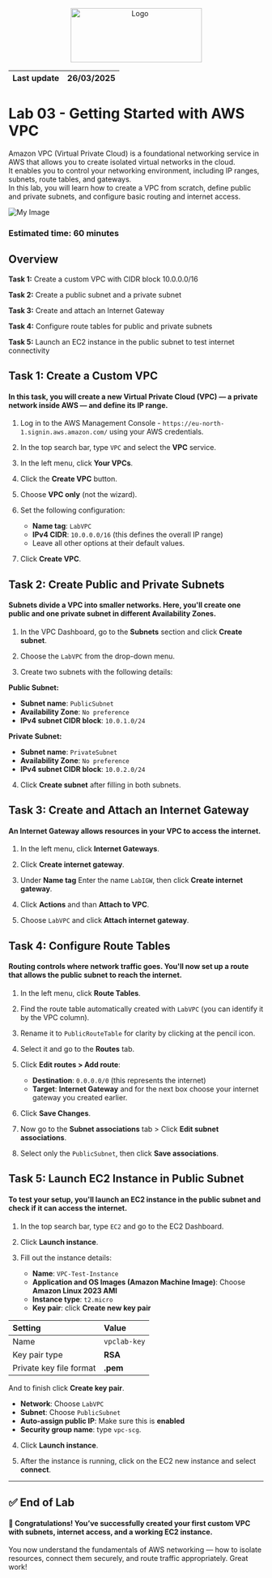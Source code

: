 <p align="center">
  <img src="https://upload.wikimedia.org/wikipedia/commons/8/89/John_bryce_logo.jpg" alt="Logo" width="259" height="107">
</p>  

| Last update | 26/03/2025  |
|-------------|-------------|

# Lab 03 - Getting Started with AWS VPC  
Amazon VPC (Virtual Private Cloud) is a foundational networking service in AWS that allows you to create isolated virtual networks in the cloud.  
It enables you to control your networking environment, including IP ranges, subnets, route tables, and gateways.  
In this lab, you will learn how to create a VPC from scratch, define public and private subnets, and configure basic routing and internet access.

![My Image](media/01.png)

### Estimated time: 60 minutes
## Overview
**Task 1:** Create a custom VPC with CIDR block 10.0.0.0/16  
 
**Task 2:** Create a public subnet and a private subnet  

**Task 3:** Create and attach an Internet Gateway  

**Task 4:** Configure route tables for public and private subnets  

**Task 5:** Launch an EC2 instance in the public subnet to test internet connectivity  

## Task 1: Create a Custom VPC

#### In this task, you will create a new Virtual Private Cloud (VPC) — a private network inside AWS — and define its IP range.

1. Log in to the AWS Management Console - `https://eu-north-1.signin.aws.amazon.com/` using your AWS credentials.

2. In the top search bar, type `VPC` and select the **VPC** service.

3. In the left menu, click **Your VPCs**.

4. Click the **Create VPC** button.

5. Choose **VPC only** (not the wizard).

6. Set the following configuration:

   - **Name tag**: `LabVPC`
   - **IPv4 CIDR**: `10.0.0.0/16` (this defines the overall IP range)
   - Leave all other options at their default values.

7. Click **Create VPC**.

## Task 2: Create Public and Private Subnets

#### Subnets divide a VPC into smaller networks. Here, you'll create one public and one private subnet in different Availability Zones.

1. In the VPC Dashboard, go to the **Subnets** section and click **Create subnet**.

2. Choose the `LabVPC` from the drop-down menu.

3. Create two subnets with the following details:

**Public Subnet:**  
- **Subnet name**: `PublicSubnet`  
- **Availability Zone**: `No preference`  
- **IPv4 subnet CIDR block**: `10.0.1.0/24`  

**Private Subnet:**  
- **Subnet name**: `PrivateSubnet`  
- **Availability Zone**: `No preference`  
- **IPv4 subnet CIDR block**: `10.0.2.0/24`

4. Click **Create subnet** after filling in both subnets.

## Task 3: Create and Attach an Internet Gateway

#### An Internet Gateway allows resources in your VPC to access the internet.

1. In the left menu, click **Internet Gateways**.

2. Click **Create internet gateway**.

3. Under **Name tag** Enter the name `LabIGW`, then click **Create internet gateway**.

4. Click **Actions** and than **Attach to VPC**.

5. Choose `LabVPC` and click **Attach internet gateway**.

## Task 4: Configure Route Tables

#### Routing controls where network traffic goes. You'll now set up a route that allows the public subnet to reach the internet.

1. In the left menu, click **Route Tables**.

2. Find the route table automatically created with `LabVPC` (you can identify it by the VPC column).

3. Rename it to `PublicRouteTable` for clarity by clicking at the pencil icon.

4. Select it and go to the **Routes** tab.

5. Click **Edit routes > Add route**:
   - **Destination**: `0.0.0.0/0` (this represents the internet)
   - **Target**: **Internet Gateway** and for the next box choose your internet gateway you created earlier.

6. Click **Save Changes**.

7. Now go to the **Subnet associations** tab > Click **Edit subnet associations**.

8. Select only the `PublicSubnet`, then click **Save associations**.

## Task 5: Launch EC2 Instance in Public Subnet

#### To test your setup, you'll launch an EC2 instance in the public subnet and check if it can access the internet.

1. In the top search bar, type `EC2` and go to the EC2 Dashboard.

2. Click **Launch instance**.

3. Fill out the instance details:
   - **Name**: `VPC-Test-Instance`
   - **Application and OS Images (Amazon Machine Image)**: Choose **Amazon Linux 2023 AMI**
   - **Instance type**: `t2.micro`
   - **Key pair**: click **Create new key pair**
     
| Setting                  | Value      |
|:-------------------------|:-----------|
| Name                     | `vpclab-key` |
| Key pair type            | **RSA**        |
| Private key file format  | **.pem**       |

And to finish click **Create key pair**. 

   - **Network**: Choose `LabVPC`
   - **Subnet**: Choose `PublicSubnet`
   - **Auto-assign public IP**: Make sure this is **enabled**
   - **Security group name**: type `vpc-scg`.

4. Click **Launch instance**.

5. After the instance is running, click on the EC2 new instance and select **connect**.

---

## ✅ End of Lab

#### 🎉 Congratulations! You’ve successfully created your first custom VPC with subnets, internet access, and a working EC2 instance.

You now understand the fundamentals of AWS networking — how to isolate resources, connect them securely, and route traffic appropriately. Great work!
